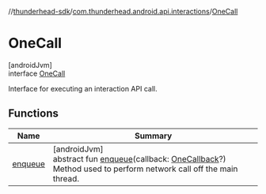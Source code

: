 //[thunderhead-sdk](../../../index.md)/[com.thunderhead.android.api.interactions](../index.md)/[OneCall](index.md)

# OneCall

[androidJvm]\
interface [OneCall](index.md)

Interface for executing an interaction API call.

## Functions

| Name | Summary |
|---|---|
| [enqueue](enqueue.md) | [androidJvm]<br>abstract fun [enqueue](enqueue.md)(callback: [OneCallback](../-one-callback/index.md)?)<br>Method used to perform network call off the main thread. |
